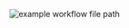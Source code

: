 ![example workflow file path](https://github.com/Kassy-8/hexlet-jest/.github/workflows/test.yml/badge.svg)
